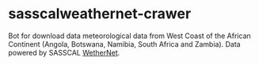 # sasscalweathernet-crawer
Bot for download data meteorological data from West Coast of the African Continent (Angola, Botswana, Namibia, South Africa and Zambia). Data powered by SASSCAL [WetherNet](http://www.sasscalweathernet.org/).


